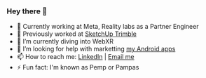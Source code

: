 ### Hey there 👋

- 👾 Currently working at Meta, Reality labs as a Partner Engineer
- 🔭 Previously worked at [SketchUp Trimble](https://www.sketchup.com/products/sketchup-viewer)
- 🌱 I’m currently diving into WebXR
- 🤔 I’m looking for help with marketting [my Android apps](https://play.google.com/store/apps/developer?id=Abhijit)
- 📫 How to reach me: [LinkedIn](https://www.linkedin.com/in/abhijit-srikanth/) | [Email me](mailto:abhijit.93@hotmail.com)
- ⚡ Fun fact: I'm known as Pemp or Pampas
